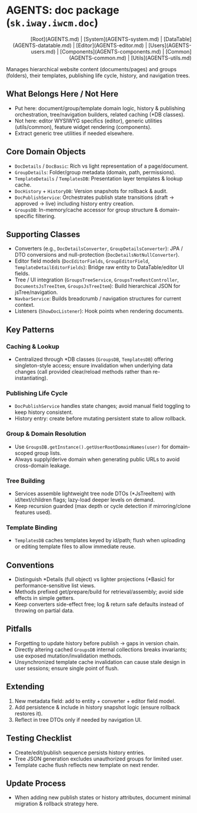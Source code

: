 # AGENTS: doc package (`sk.iway.iwcm.doc`)

<!-- Navigation (edit in AGENTS-NAV.md) -->
<div align="right">[Root](AGENTS.md) | [System](AGENTS-system.md) | [DataTable](AGENTS-datatable.md) | [Editor](AGENTS-editor.md) | [Users](AGENTS-users.md) | [Components](AGENTS-components.md) | [Common](AGENTS-common.md) | [Utils](AGENTS-utils.md)</div>

Manages hierarchical website content (documents/pages) and groups (folders), their templates, publishing life cycle, history, and navigation trees.

## What Belongs Here / Not Here

- Put here: document/group/template domain logic, history & publishing orchestration, tree/navigation builders, related caching (*DB classes).
- Not here: editor WYSIWYG specifics (editor), generic utilities (utils/common), feature widget rendering (components).
- Extract generic tree utilities if needed elsewhere.

## Core Domain Objects

- `DocDetails` / `DocBasic`: Rich vs light representation of a page/document.
- `GroupDetails`: Folder/group metadata (domain, path, permissions).
- `TemplateDetails` / `TemplatesDB`: Presentation layer templates & lookup cache.
- `DocHistory` + `HistoryDB`: Version snapshots for rollback & audit.
- `DocPublishService`: Orchestrates publish state transitions (draft -> approved -> live) including history entry creation.
- `GroupsDB`: In-memory/cache accessor for group structure & domain-specific filtering.

## Supporting Classes

- Converters (e.g., `DocDetailsConverter`, `GroupDetailsConverter`): JPA / DTO conversions and null-protection (`DocDetailsNotNullConverter`).
- Editor field models (`DocEditorFields`, `GroupEditorField`, `TemplateDetailEditorFields`): Bridge raw entity to DataTable/editor UI fields.
- Tree / UI integration (`GroupsTreeService`, `GroupsTreeRestController`, `DocumentsJsTreeItem`, `GroupsJsTreeItem`): Build hierarchical JSON for jsTree/navigation.
- `NavbarService`: Builds breadcrumb / navigation structures for current context.
- Listeners (`ShowDocListener`): Hook points when rendering documents.

## Key Patterns

### Caching & Lookup

- Centralized through *DB classes (`GroupsDB`, `TemplatesDB`) offering singleton-style access; ensure invalidation when underlying data changes (call provided clear/reload methods rather than re-instantiating).

### Publishing Life Cycle

- `DocPublishService` handles state changes; avoid manual field toggling to keep history consistent.
- History entry: create before mutating persistent state to allow rollback.

### Group & Domain Resolution

- Use `GroupsDB.getInstance().getUserRootDomainNames(user)` for domain-scoped group lists.
- Always supply/derive domain when generating public URLs to avoid cross-domain leakage.

### Tree Building

- Services assemble lightweight tree node DTOs (*JsTreeItem) with id/text/children flags; lazy-load deeper levels on demand.
- Keep recursion guarded (max depth or cycle detection if mirroring/clone features used).

### Template Binding

- `TemplatesDB` caches templates keyed by id/path; flush when uploading or editing template files to allow immediate reuse.

## Conventions

- Distinguish *Details (full object) vs lighter projections (*Basic) for performance-sensitive list views.
- Methods prefixed get/prepare/build for retrieval/assembly; avoid side effects in simple getters.
- Keep converters side-effect free; log & return safe defaults instead of throwing on partial data.

## Pitfalls

- Forgetting to update history before publish -> gaps in version chain.
- Directly altering cached `GroupsDB` internal collections breaks invariants; use exposed mutation/invalidation methods.
- Unsynchronized template cache invalidation can cause stale design in user sessions; ensure single point of flush.

## Extending

1. New metadata field: add to entity + converter + editor field model.
2. Add persistence & include in history snapshot logic (ensure rollback restores it).
3. Reflect in tree DTOs only if needed by navigation UI.

## Testing Checklist

- Create/edit/publish sequence persists history entries.
- Tree JSON generation excludes unauthorized groups for limited user.
- Template cache flush reflects new template on next render.

## Update Process

- When adding new publish states or history attributes, document minimal migration & rollback strategy here.
